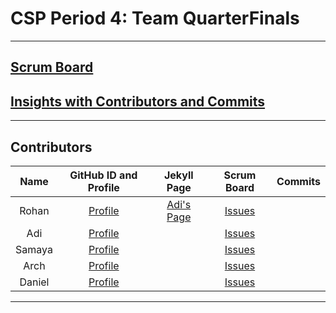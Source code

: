 # CSP Period 4: Team QuarterFinals
---
## [Scrum Board]()
## [Insights with Contributors and Commits]()
--- 
###   <h2 id="contributers">Contributors</h2>
| Name | GitHub ID and Profile | Jekyll Page | Scrum Board | Commits |
|:----:|:----------------------:|:-----:|:-----------:|:-------:|
|Rohan    |[Profile](https://github.com/RohanG326)| [Adi's Page](https://adi-k-coding.github.io/Tri3-Adi/)|[Issues](https://github.com/Archkitten/n224-quarter-finals/issues/assigned/RohanG326)                      |         | 
|Adi      |[Profile](https://github.com/Adi-K-Coding)|       |[Issues](https://github.com/Archkitten/n224-quarter-finals/issues/assigned/Adi-K-Coding)             |         | 
|Samaya   |[Profile](https://github.com/samayass)|       |[Issues](https://github.com/Archkitten/n224-quarter-finals/issues/assigned/samayass)                 |         | 
|Arch     |[Profile](https://github.com/Archkitten)|       |[Issues](https://github.com/Archkitten/n224-quarter-finals/issues/assigned/Archkitten)               |         | 
|Daniel   |[Profile](https://github.com/danaylevy2004)|       |[Issues](https://github.com/Archkitten/n224-quarter-finals/issues/assigned/danaylevy2004)                         |         | 


---
